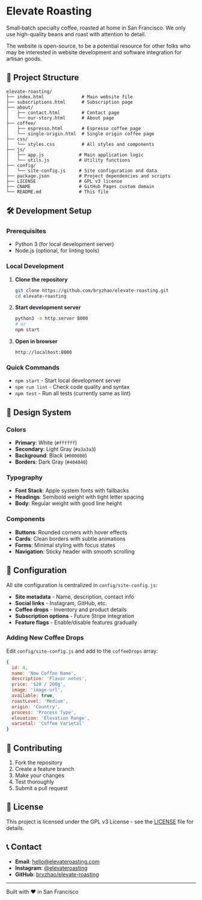 # Elevate Roasting

Small‑batch specialty coffee, roasted at home in San Francisco. We only use high-quality beans and roast with attention to detail.

The website is open-source, to be a potential resource for other folks who may be interested in website development and software integration for artisan goods. 

## 📁 Project Structure

```
elevate-roasting/
├── index.html              # Main website file
├── subscriptions.html      # Subscription page
├── about/
│   ├── contact.html        # Contact page
│   └── our-story.html      # About page
├── coffee/
│   ├── espresso.html       # Espresso coffee page
│   └── single-origin.html  # Single origin coffee page
├── css/
│   └── styles.css          # All styles and components
├── js/
│   ├── app.js             # Main application logic
│   └── utils.js           # Utility functions
├── config/
│   └── site-config.js     # Site configuration and data
├── package.json           # Project dependencies and scripts
├── LICENSE                # GPL v3 license
├── CNAME                  # GitHub Pages custom domain
└── README.md              # This file
```

## 🛠️ Development Setup

### Prerequisites

- Python 3 (for local development server)
- Node.js (optional, for linting tools)

### Local Development

1. **Clone the repository**
   ```bash
   git clone https://github.com/bryzhao/elevate-roasting.git
   cd elevate-roasting
   ```

2. **Start development server**
   ```bash
   python3 -m http.server 8000
   # or
   npm start
   ```

3. **Open in browser**
   ```
   http://localhost:8000
   ```

### Quick Commands
- `npm start` - Start local development server
- `npm run lint` - Check code quality and syntax
- `npm test` - Run all tests (currently same as lint)

## 🎨 Design System

### Colors
- **Primary**: White (`#ffffff`)
- **Secondary**: Light Gray (`#a3a3a3`)
- **Background**: Black (`#000000`)
- **Borders**: Dark Gray (`#404040`)

### Typography
- **Font Stack**: Apple system fonts with fallbacks
- **Headings**: Semibold weight with tight letter spacing
- **Body**: Regular weight with good line height

### Components
- **Buttons**: Rounded corners with hover effects
- **Cards**: Clean borders with subtle animations
- **Forms**: Minimal styling with focus states
- **Navigation**: Sticky header with smooth scrolling

## 🔧 Configuration

All site configuration is centralized in `config/site-config.js`:

- **Site metadata** - Name, description, contact info
- **Social links** - Instagram, GitHub, etc.
- **Coffee drops** - Inventory and product details
- **Subscription options** - Future Stripe integration
- **Feature flags** - Enable/disable features gradually

### Adding New Coffee Drops

Edit `config/site-config.js` and add to the `coffeeDrops` array:

```javascript
{
  id: 4,
  name: 'New Coffee Name',
  description: 'Flavor notes',
  price: '$20 / 200g',
  image: 'image-url',
  available: true,
  roastLevel: 'Medium',
  origin: 'Country',
  process: 'Process Type',
  elevation: 'Elevation Range',
  varietal: 'Coffee Varietal'
}
```

## 🤝 Contributing

1. Fork the repository
2. Create a feature branch
3. Make your changes
4. Test thoroughly
5. Submit a pull request

## 📄 License

This project is licensed under the GPL v3 License - see the [LICENSE](LICENSE) file for details.

## 📞 Contact

- **Email**: hello@elevateroasting.com
- **Instagram**: [@elevateroasting](https://instagram.com/elevateroasting)
- **GitHub**: [bryzhao/elevate-roasting](https://github.com/bryzhao/elevate-roasting)

---

Built with ❤️ in San Francisco
